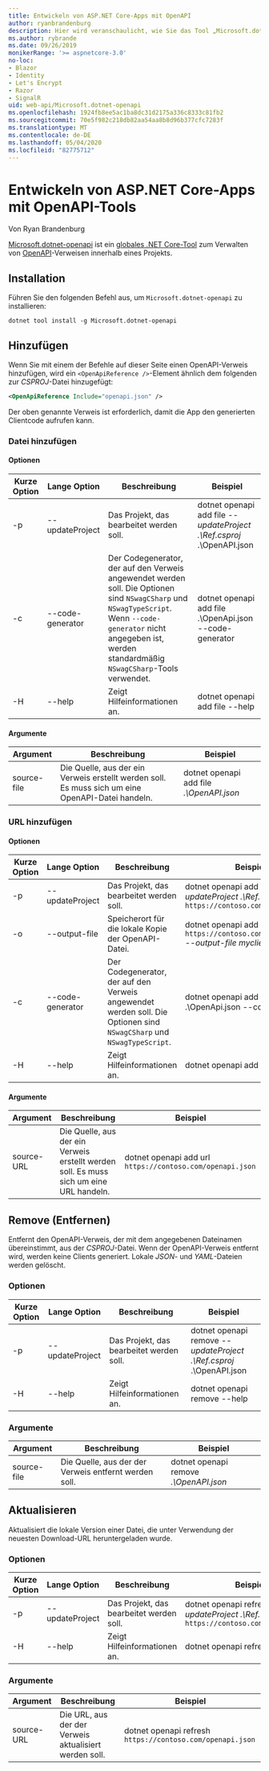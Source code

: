 ```yaml
---
title: Entwickeln von ASP.NET Core-Apps mit OpenAPI
author: ryanbrandenburg
description: Hier wird veranschaulicht, wie Sie das Tool „Microsoft.dotnet-openapi“ verwenden, um Verweise zu OpenAPI-Dateien hinzuzufügen.
ms.author: rybrande
ms.date: 09/26/2019
monikerRange: '>= aspnetcore-3.0'
no-loc:
- Blazor
- Identity
- Let's Encrypt
- Razor
- SignalR
uid: web-api/Microsoft.dotnet-openapi
ms.openlocfilehash: 1924fb8ee5ac1ba8dc31d2175a336c8333c81fb2
ms.sourcegitcommit: 70e5f982c218db82aa54aa8b8d96b377cfc7283f
ms.translationtype: MT
ms.contentlocale: de-DE
ms.lasthandoff: 05/04/2020
ms.locfileid: "82775712"
---
```

# <a name="develop-aspnet-core-apps-using-openapi-tools"></a>Entwickeln von ASP.NET Core-Apps mit OpenAPI-Tools

Von Ryan Brandenburg

[Microsoft.dotnet-openapi](https://www.nuget.org/packages/Microsoft.dotnet-openapi) ist ein [globales .NET Core-Tool](/dotnet/core/tools/global-tools) zum Verwalten von [OpenAPI](https://github.com/OAI/OpenAPI-Specification)-Verweisen innerhalb eines Projekts.

## <a name="installation"></a>Installation

Führen Sie den folgenden Befehl aus, um `Microsoft.dotnet-openapi` zu installieren:

```dotnetcli
dotnet tool install -g Microsoft.dotnet-openapi
```

## <a name="add"></a>Hinzufügen

Wenn Sie mit einem der Befehle auf dieser Seite einen OpenAPI-Verweis hinzufügen, wird ein `<OpenApiReference />`-Element ähnlich dem folgenden zur *CSPROJ*-Datei hinzugefügt:

```xml
<OpenApiReference Include="openapi.json" />
```

Der oben genannte Verweis ist erforderlich, damit die App den generierten Clientcode aufrufen kann.

<!-- TODO: Restore after https://github.com/dotnet/AspNetCore/issues/12738
### Add Project

#### Options

| Short option | Long option | Description | Example |
|-------|------|-------|---------|
| -p|--project | The project to operate on. |dotnet openapi add project *--project .\Ref.csproj* ../Ref/ProjRef.csproj |

#### Arguments

|  Argument  | Description | Example |
|-------------|-------------|---------|
| source-file | The source to create a reference from. Must be a project file. |dotnet openapi add project *../Ref/ProjRef.csproj* | -->

### <a name="add-file"></a>Datei hinzufügen

#### <a name="options"></a>Optionen

| Kurze Option| Lange Option| Beschreibung | Beispiel |
|-------|------|-------|---------|
| -p|--updateProject | Das Projekt, das bearbeitet werden soll. |dotnet openapi add file *--updateProject .\Ref.csproj* .\OpenAPI.json |
| -c|--code-generator| Der Codegenerator, der auf den Verweis angewendet werden soll. Die Optionen sind `NSwagCSharp` und `NSwagTypeScript`. Wenn `--code-generator` nicht angegeben ist, werden standardmäßig `NSwagCSharp`-Tools verwendet.|dotnet openapi add file .\OpenApi.json --code-generator
| -H|--help|Zeigt Hilfeinformationen an.|dotnet openapi add file --help|

#### <a name="arguments"></a>Argumente

|  Argument  | Beschreibung | Beispiel |
|-------------|-------------|---------|
| source-file | Die Quelle, aus der ein Verweis erstellt werden soll. Es muss sich um eine OpenAPI-Datei handeln. |dotnet openapi add file *.\OpenAPI.json* |

### <a name="add-url"></a>URL hinzufügen

#### <a name="options"></a>Optionen

| Kurze Option| Lange Option| Beschreibung | Beispiel |
|-------|------|-------------|---------|
| -p|--updateProject | Das Projekt, das bearbeitet werden soll. |dotnet openapi add url *--updateProject .\Ref.csproj* `https://contoso.com/openapi.json` |
| -o|--output-file | Speicherort für die lokale Kopie der OpenAPI-Datei. |dotnet openapi add url `https://contoso.com/openapi.json` *--output-file myclient.json* |
| -c|--code-generator| Der Codegenerator, der auf den Verweis angewendet werden soll. Die Optionen sind `NSwagCSharp` und `NSwagTypeScript`. |dotnet openapi add file .\OpenApi.json --code-generator
| -H|--help|Zeigt Hilfeinformationen an.|dotnet openapi add url --help|

#### <a name="arguments"></a>Argumente

|  Argument  | Beschreibung | Beispiel |
|-------------|-------------|---------|
| source-URL | Die Quelle, aus der ein Verweis erstellt werden soll. Es muss sich um eine URL handeln. |dotnet openapi add url `https://contoso.com/openapi.json` |

## <a name="remove"></a>Remove (Entfernen)

Entfernt den OpenAPI-Verweis, der mit dem angegebenen Dateinamen übereinstimmt, aus der *CSPROJ*-Datei. Wenn der OpenAPI-Verweis entfernt wird, werden keine Clients generiert. Lokale *JSON*- und *YAML*-Dateien werden gelöscht.

### <a name="options"></a>Optionen

| Kurze Option| Lange Option| Beschreibung| Beispiel |
|-------|------|------------|---------|
| -p|--updateProject | Das Projekt, das bearbeitet werden soll. |dotnet openapi remove *--updateProject .\Ref.csproj* .\OpenAPI.json |
| -H|--help|Zeigt Hilfeinformationen an.|dotnet openapi remove --help|

### <a name="arguments"></a>Argumente

|  Argument  | Beschreibung| Beispiel |
| ------------|------------|---------|
| source-file | Die Quelle, aus der der Verweis entfernt werden soll. |dotnet openapi remove *.\OpenAPI.json* |

## <a name="refresh"></a>Aktualisieren

Aktualisiert die lokale Version einer Datei, die unter Verwendung der neuesten Download-URL heruntergeladen wurde.

### <a name="options"></a>Optionen

| Kurze Option| Lange Option| Beschreibung | Beispiel |
|-------|------|-------------|---------|
| -p|--updateProject | Das Projekt, das bearbeitet werden soll. | dotnet openapi refresh *--updateProject .\Ref.csproj* `https://contoso.com/openapi.json` |
| -H|--help|Zeigt Hilfeinformationen an.|dotnet openapi refresh --help|

### <a name="arguments"></a>Argumente

|  Argument  | Beschreibung | Beispiel |
| ------------|-------------|---------|
| source-URL | Die URL, aus der der Verweis aktualisiert werden soll. | dotnet openapi refresh `https://contoso.com/openapi.json` |
